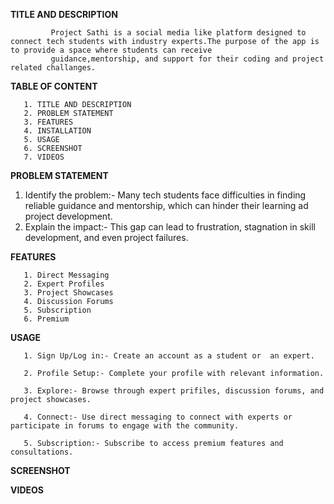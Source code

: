 **TITLE AND DESCRIPTION**

             Project Sathi is a social media like platform designed to connect tech students with industry experts.The purpose of the app is to provide a space where students can receive 
             guidance,mentorship, and support for their coding and project related challanges.


**TABLE OF CONTENT**

       1. TITLE AND DESCRIPTION
       2. PROBLEM STATEMENT
       3. FEATURES
       4. INSTALLATION
       5. USAGE
       6. SCREENSHOT
       7. VIDEOS

**PROBLEM STATEMENT**

1. Identify the problem:- Many tech students face difficulties in finding reliable guidance and mentorship, which can hinder their learning ad project development. 
2. Explain the impact:- This gap can lead to frustration, stagnation in skill development, and even project failures.

 
  
**FEATURES**
  
       1. Direct Messaging 
       2. Expert Profiles
       3. Project Showcases
       4. Discussion Forums
       5. Subscription
       6. Premium





**USAGE**

       1. Sign Up/Log in:- Create an account as a student or  an expert.

       2. Profile Setup:- Complete your profile with relevant information.

       3. Explore:- Browse through expert prifiles, discussion forums, and project showcases.

       4. Connect:- Use direct messaging to connect with experts or participate in forums to engage with the community.

       5. Subscription:- Subscribe to access premium features and consultations.


**SCREENSHOT**




**VIDEOS**







